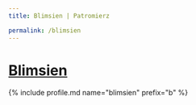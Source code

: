 ```yaml
---
title: Blimsien | Patromierz

permalink: /blimsien
---
```


# [Blimsien](https://patronite.pl/blimsien)

{% include profile.md name="blimsien" prefix="b" %}
